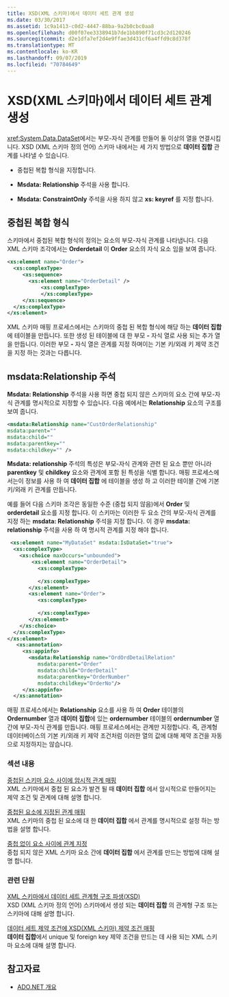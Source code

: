 ```yaml
---
title: XSD(XML 스키마)에서 데이터 세트 관계 생성
ms.date: 03/30/2017
ms.assetid: 1c9a1413-c0d2-4447-88ba-9a2b0cbc0aa8
ms.openlocfilehash: d00f07ee3338941b7de1bb890f71cd3c2d120246
ms.sourcegitcommit: d2e1dfa7ef2d4e9ffae3d431cf6a4ffd9c8d378f
ms.translationtype: MT
ms.contentlocale: ko-KR
ms.lasthandoff: 09/07/2019
ms.locfileid: "70784649"
---
```

# <a name="generating-dataset-relations-from-xml-schema-xsd"></a>XSD(XML 스키마)에서 데이터 세트 관계 생성
<xref:System.Data.DataSet>에서는 부모-자식 관계를 만들어 둘 이상의 열을 연결시킵니다. XSD (XML 스키마 정의 언어) 스키마 내에서는 세 가지 방법으로 **데이터 집합** 관계를 나타낼 수 있습니다.  
  
- 중첩된 복합 형식을 지정합니다.  
  
- **Msdata: Relationship** 주석을 사용 합니다.  
  
- **Msdata: ConstraintOnly** 주석을 사용 하지 않고 **xs: keyref** 를 지정 합니다.  
  
## <a name="nested-complex-types"></a>중첩된 복합 형식  
 스키마에서 중첩된 복합 형식의 정의는 요소의 부모-자식 관계를 나타냅니다. 다음 XML 스키마 조각에서는 **Orderdetail** 이 **Order** 요소의 자식 요소 임을 보여 줍니다.  
  
```xml  
<xs:element name="Order">  
  <xs:complexType>  
     <xs:sequence>          
       <xs:element name="OrderDetail" />  
           <xs:complexType>               
           </xs:complexType>  
     </xs:sequence>  
  </xs:complexType>  
</xs:element>  
```  
  
 XML 스키마 매핑 프로세스에서는 스키마의 중첩 된 복합 형식에 해당 하는 **데이터 집합** 에 테이블을 만듭니다. 또한 생성 된 테이블에 대 한 부모 **-** 자식 열로 사용 되는 추가 열을 만듭니다. 이러한 부모 **-** 자식 열은 관계를 지정 하며이는 기본 키/외래 키 제약 조건을 지정 하는 것과는 다릅니다.  
  
## <a name="msdatarelationship-annotation"></a>msdata:Relationship 주석  
 **Msdata: Relationship** 주석을 사용 하면 중첩 되지 않은 스키마의 요소 간에 부모-자식 관계를 명시적으로 지정할 수 있습니다. 다음 예에서는 **Relationship** 요소의 구조를 보여 줍니다.  
  
```xml  
<msdata:Relationship name="CustOrderRelationship"    
msdata:parent=""    
msdata:child=""    
msdata:parentkey=""    
msdata:childkey="" />  
```  
  
 **Msdata: relationship** 주석의 특성은 부모-자식 관계와 관련 된 요소 뿐만 아니라 **parentkey** 및 **childkey** 요소와 관계에 포함 된 특성을 식별 합니다. 매핑 프로세스에서는이 정보를 사용 하 여 **데이터 집합** 에 테이블을 생성 하 고 이러한 테이블 간에 기본 키/외래 키 관계를 만듭니다.  
  
 예를 들어 다음 스키마 조각은 동일한 수준 (중첩 되지 않음)에서 **Order** 및 **orderdetail** 요소를 지정 합니다. 이 스키마는 이러한 두 요소 간의 부모-자식 관계를 지정 하는 **msdata: Relationship** 주석을 지정 합니다. 이 경우 **msdata: relationship** 주석을 사용 하 여 명시적 관계를 지정 해야 합니다.  
  
```xml  
 <xs:element name="MyDataSet" msdata:IsDataSet="true">  
  <xs:complexType>  
    <xs:choice maxOccurs="unbounded">  
        <xs:element name="OrderDetail">  
          <xs:complexType>  
  
          </xs:complexType>  
       </xs:element>  
       <xs:element name="Order">  
          <xs:complexType>  
  
          </xs:complexType>  
       </xs:element>  
    </xs:choice>  
  </xs:complexType>  
</xs:element>  
   <xs:annotation>  
     <xs:appinfo>  
       <msdata:Relationship name="OrdOrdDetailRelation"  
          msdata:parent="Order"  
          msdata:child="OrderDetail"   
          msdata:parentkey="OrderNumber"  
          msdata:childkey="OrderNo"/>  
     </xs:appinfo>  
  </xs:annotation>  
```  
  
 매핑 프로세스에서는 **Relationship** 요소를 사용 하 여 **Order** 테이블의 **Ordernumber** 열과 **데이터 집합**에 있는 **ordernumber** 테이블의 **ordernumber** 열 간에 부모-자식 관계를 만듭니다. 매핑 프로세스에서는 관계만 지정합니다. 즉, 관계형 데이터베이스의 기본 키/외래 키 제약 조건처럼 이러한 열의 값에 대해 제약 조건을 자동으로 지정하지는 않습니다.  
  
### <a name="in-this-section"></a>섹션 내용  
 [중첩된 스키마 요소 사이에 암시적 관계 매핑](map-implicit-relations-between-nested-schema-elements.md)  
 XML 스키마에서 중첩 된 요소가 발견 될 때 **데이터 집합** 에서 암시적으로 만들어지는 제약 조건 및 관계에 대해 설명 합니다.  
  
 [중첩된 요소에 지정된 관계 매핑](map-relations-specified-for-nested-elements.md)  
 XML 스키마의 중첩 된 요소에 대 한 **데이터 집합** 에서 관계를 명시적으로 설정 하는 방법을 설명 합니다.  
  
 [중첩 없이 요소 사이에 관계 지정](specify-relations-between-elements-with-no-nesting.md)  
 중첩 되지 않은 XML 스키마 요소 간에 **데이터 집합** 에서 관계를 만드는 방법에 대해 설명 합니다.  
  
### <a name="related-sections"></a>관련 단원  
 [XML 스키마에서 데이터 세트 관계형 구조 파생(XSD)](deriving-dataset-relational-structure-from-xml-schema-xsd.md)  
 XSD (XML 스키마 정의 언어) 스키마에서 생성 되는 **데이터 집합** 의 관계형 구조 또는 스키마에 대해 설명 합니다.  
  
 [데이터 세트 제약 조건에 XSD(XML 스키마) 제약 조건 매핑](mapping-xml-schema-xsd-constraints-to-dataset-constraints.md)  
 **데이터 집합**에서 unique 및 foreign key 제약 조건을 만드는 데 사용 되는 XML 스키마 요소에 대해 설명 합니다.  
  
## <a name="see-also"></a>참고자료

- [ADO.NET 개요](../ado-net-overview.md)
